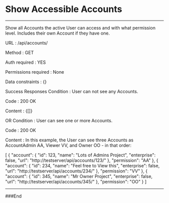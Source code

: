 # Show Accessible Accounts 

------------

Show all Accounts the active User can access and with what permission level. Includes their own Account if they have one.

URL : /api/accounts/

Method : GET

Auth required : YES

Permissions required : None

Data constraints : {}

Success Responses
Condition : User can not see any Accounts.

Code : 200 OK

Content : {[]}

OR
Condition : User can see one or more Accounts.

Code : 200 OK

Content : In this example, the User can see three Accounts as AccountAdmin AA, Viewer VV, and Owner OO - in that order:

[
    {
        "account": {
            "id": 123,
            "name": "Lots of Admins Project",
            "enterprise": false,
            "url": "http://testserver/api/accounts/123/"
        },
        "permission": "AA"
    },
    {
        "account": {
            "id": 234,
            "name": "Feel free to View this",
            "enterprise": false,
            "url": "http://testserver/api/accounts/234/"
        },
        "permission": "VV"
    },
    {
        "account": {
            "id": 345,
            "name": "Mr Owner Project",
            "enterprise": false,
            "url": "http://testserver/api/accounts/345/"
        },
        "permission": "OO"
    }
]

------------

###End